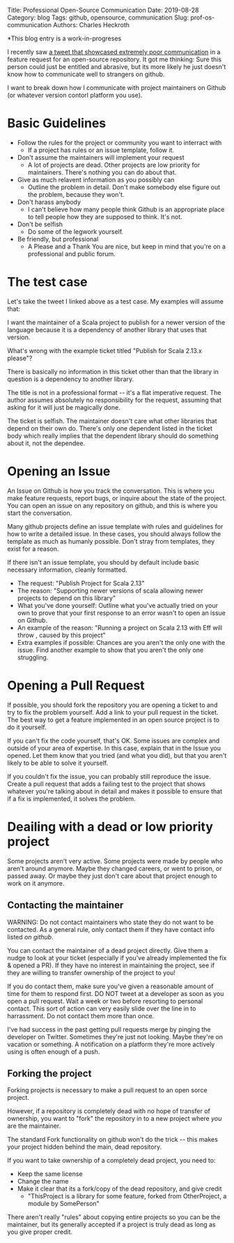 Title: Professional Open-Source Communication
Date: 2019-08-28
Category: blog
Tags: github, opensource, communication
Slug: prof-os-communication
Authors: Charles Heckroth
<!-- Summary: Communicating politely and effictively with open source maintainers -->

*This blog entry is a work-in-progreses

I recently saw [a tweet that showcased extremely poor communication](https://twitter.com/travisbrown/status/1165502986661105664) in a feature request for an open-source repository. It got me thinking: Sure this person could just be entitled and abrasive, but its more likely he just doesn't know how to communicate well to strangers on github.

I want to break down how I communicate with project maintainers on Github (or whatever version contorl platform you use).

# Basic Guidelines

- Follow the rules for the project or community you want to interract with
    - If a project has rules or an issue template, follow it.
- Don't assume the maintainers will implement your request
    - A lot of projects are dead. Other projects are low priority for maintainers. There's nothing you can do about that.
- Give as much relavent information as you possibly can
    - Outline the problem in detail. Don't make somebody else figure out the problem, because they won't.
- Don't harass anybody
    - I can't believe how many people think Github is an appropriate place to tell people how they are supposed to think. It's not.
- Don't be selfish
    - Do some of the legwork yourself.
- Be friendly, but professional
    - A Please and a Thank You are nice, but keep in mind that you're on a professional and public forum.

# The test case

Let's take the tweet I linked above as a test case. My examples will assume that:

I want the maintainer of a Scala project to publish for a newer version of the language because it is a dependency of another library that uses that version.

What's wrong with the example ticket titled "Publish for Scala 2.13.x please"?

There is basically no information in this ticket other than that the library in question is a dependency to another library.

The title is not in a professional format -- it's a flat imperative request. The author assumes absolutely no responsibility for the request, assuming that asking for it will just be magically done.

The ticket is selfish. The maintainer doesn't care what other libraries that depend on their own do. There's only one dependent listed in the ticket body which really implies that the dependent library should do something about it, not the dependee.

# Opening an Issue

An Issue on Github is how you track the conversation. This is where you make feature requests, report bugs, or inquire about the state of the project. You can open an issue on any repository on github, and this is where you start the conversation.

Many github projects define an issue template with rules and guidelines for how to write a detailed issue. In these cases, you should always follow the template as much as humanly possible. Don't stray from templates, they exist for a reason.

If there isn't an issue template, you should by default include basic necessary information, cleanly formatted.

- The request: "Publish Project for Scala 2.13"
- The reason: "Supporting newer versions of scala allowing newer projects to depend on this library"
- What you've done yourself: Outline what you've actually tried on your own to prove that your first response to an error wasn't to open an issue on Github.
- An example of the reason: "Running a project on Scala 2.13 with Eff will throw <error details>, caused by this project"
- Extra examples if possible: Chances are you aren't the only one with the issue. Find another example to show that you aren't the only one struggling.

# Opening a Pull Request

If possible, you should fork the repository you are opening a ticket to and try to fix the problem yourself. Add a link to your pull request in the ticket. The best way to get a feature implemented in an open source project is to do it yourself.

If you can't fix the code yourself, that's OK. Some issues are complex and outside of your area of expertise. In this case, explain that in the Issue you opened. Let them know that you tried (and what you did), but that you aren't likely to be able to solve it yourself.

If you couldn't fix the issue, you can probably still reproduce the issue. Create a pull request that adds a failing test to the project that shows whatever you're talking about in detail and makes it possible to ensure that if a fix is implemented, it solves the problem.

# Deailing with a dead or low priority project

Some projects aren't very active. Some projects were made by people who aren't around anymore. Maybe they changed careers, or went to prison, or passed away. Or maybe they just don't care about that project enough to work on it anymore.

## Contacting the maintainer

WARNING: Do not contact maintainers who state they do not want to be contacted. As a general rule, only contact them if they have contact info listed _on github_.

You can contact the maintainer of a dead project directly. Give them a nudge to look at your ticket (especially if you've already implemented the fix & opened a PR). If they have no interest in maintaining the project, see if they are willing to transfer ownership of the project to you!

If you do contact them, make sure you've given a reasonable amount of time for them to respond first. DO NOT tweet at a developer as soon as you open a pull request. Wait a week or two before resorting to personal contact. This sort of action can very easily slide over the line in to harrassment. Do not contact them more than once.

I've had success in the past getting pull requests merge by pinging the developer on Twitter. Sometimes they're just not looking. Maybe they're on vacation or something. A notification on a platform they're more actively using is often enough of a push.

## Forking the project

Forking projects is necessary to make a pull request to an open sorce project.

However, if a repository is completely dead with no hope of transfer of ownership, you want to "fork" the repository in to a new project where _you_ are the maintainer.

The standard Fork functionality on github won't do the trick -- this makes your project hidden behind the main, dead repository.

If you want to take ownership of a completely dead project, you need to:

- Keep the same license
- Change the name
- Make it clear that its a fork/copy of the dead repository, and give credit
    - "ThisProject is a library for some feature, forked from OtherProject, a module by SomePerson"

There aren't really "rules" about copying entire projects so you can be the maintainer, but its generally accepted if a project is truly dead as long as you give proper credit.
